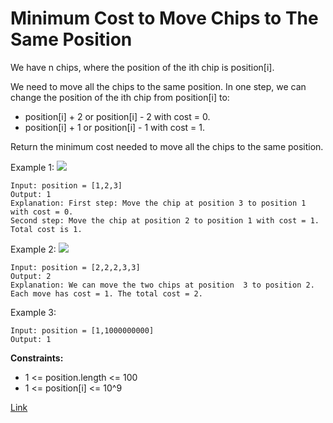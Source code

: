 # Minimum Cost to Move Chips to The Same Position

We have n chips, where the position of the ith chip is position[i].

We need to move all the chips to the same position. In one step, we can change the position of the ith chip from
position[i] to:

- position[i] + 2 or position[i] - 2 with cost = 0.
- position[i] + 1 or position[i] - 1 with cost = 1.

Return the minimum cost needed to move all the chips to the same position.

Example 1:
![](https://assets.leetcode.com/uploads/2020/08/15/chips_e1.jpg)

```
Input: position = [1,2,3]
Output: 1
Explanation: First step: Move the chip at position 3 to position 1 with cost = 0.
Second step: Move the chip at position 2 to position 1 with cost = 1.
Total cost is 1.
```

Example 2:
![](https://assets.leetcode.com/uploads/2020/08/15/chip_e2.jpg)

```
Input: position = [2,2,2,3,3]
Output: 2
Explanation: We can move the two chips at position  3 to position 2. Each move has cost = 1. The total cost = 2.
```

Example 3:

```
Input: position = [1,1000000000]
Output: 1
```

**Constraints:**

- 1 <= position.length <= 100
- 1 <= position[i] <= 10^9

[Link](https://leetcode.com/problems/minimum-cost-to-move-chips-to-the-same-position/)